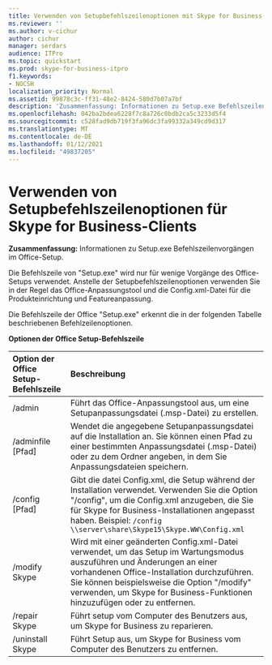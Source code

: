 ```yaml
---
title: Verwenden von Setupbefehlszeilenoptionen mit Skype for Business-Clients
ms.reviewer: ''
ms.author: v-cichur
author: cichur
manager: serdars
audience: ITPro
ms.topic: quickstart
ms.prod: skype-for-business-itpro
f1.keywords:
- NOCSH
localization_priority: Normal
ms.assetid: 99878c3c-ff31-48e2-8424-580d7b07a7bf
description: 'Zusammenfassung: Informationen zu Setup.exe Befehlszeilenvorgängen im Office-Setup.'
ms.openlocfilehash: 042ba2bdea6228f7c8a726c0bdb2ca5c3233d5f4
ms.sourcegitcommit: c528fad9db719f3fa96dc3fa99332a349cd9d317
ms.translationtype: MT
ms.contentlocale: de-DE
ms.lasthandoff: 01/12/2021
ms.locfileid: "49837205"
---
```

# <a name="use-setup-command-line-options-with-skype-for-business-clients"></a>Verwenden von Setupbefehlszeilenoptionen für Skype for Business-Clients
 
**Zusammenfassung:** Informationen zu Setup.exe Befehlszeilenvorgängen im Office-Setup.
  
Die Befehlszeile von "Setup.exe" wird nur für wenige Vorgänge des Office-Setups verwendet. Anstelle der Setupbefehlszeilenoptionen verwenden Sie in der Regel das Office-Anpassungstool und die Config.xml-Datei für die Produkteinrichtung und Featureanpassung.
  
Die Befehlszeile der Office "Setup.exe" erkennt die in der folgenden Tabelle beschriebenen Befehlzeilenoptionen.
  
**Optionen der Office Setup-Befehlszeile**

|**Option der Office Setup-Befehlszeile**|**Beschreibung**|
|:-----|:-----|
|/admin  <br/> |Führt das Office-Anpassungstool aus, um eine Setupanpassungsdatei (.msp-Datei) zu erstellen.  <br/> |
|/adminfile [Pfad]  <br/> |Wendet die angegebene Setupanpassungsdatei auf die Installation an. Sie können einen Pfad zu einer bestimmten Anpassungsdatei (.msp-Datei) oder zu dem Ordner angeben, in dem Sie Anpassungsdateien speichern.  <br/> |
|/config [Pfad]  <br/> |Gibt die datei Config.xml, die Setup während der Installation verwendet. Verwenden Sie die Option "/config", um die Config.xml anzugeben, die Sie für Skype for Business-Installationen angepasst haben. Beispiel:  `/config \\server\share\Skype15\Skype.WW\Config.xml` <br/> |
|/modify Skype  <br/> |Wird mit einer geänderten Config.xml-Datei verwendet, um das Setup im Wartungsmodus auszuführen und Änderungen an einer vorhandenen Office-Installation durchzuführen. Sie können beispielsweise die Option "/modify" verwenden, um Skype for Business-Funktionen hinzuzufügen oder zu entfernen.  <br/> |
|/repair Skype  <br/> |Führt setup vom Computer des Benutzers aus, um Skype for Business zu reparieren.  <br/> |
|/uninstall Skype  <br/> |Führt Setup aus, um Skype for Business vom Computer des Benutzers zu entfernen.  <br/> |
   



